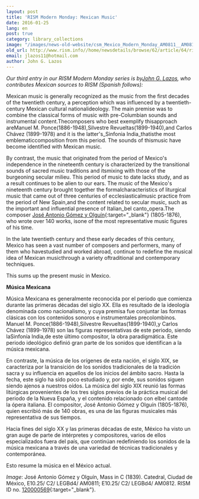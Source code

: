 ```yaml
---
layout: post
title: 'RISM Modern Monday: Mexican Music'
date: 2016-01-25
lang: en
post: true
category: library_collections
image: "/images/news-old-website/csm_Mexico_Modern_Monday_AM0811__AM0812__1__e79dab582c.jpg"
old_url: http://www.rism.info//home/newsdetails/browse/62/article/64/rism-modern-monday-mexican-music.html
email: jlazos11@hotmail.com
author: John G. Lazos
---
```


_Our third entry in our RISM Modern Monday series is by[John G. Lazos](/workgroups/mexico-dr-john-g-lazos.html), who contributes Mexican sources to RISM (Spanish follows):_

Mexican music is generally recognized as the music from the first decades of the twentieth century, a perception which was influenced by a twentieth-century Mexican cultural nationalideology. The main premise was to combine the classical forms of music with pre-Columbian sounds and instrumental content.Thecomposers who best exemplify thisapproach areManuel M. Ponce(1886-1948),Silvestre Revueltas(1899-1940),and Carlos Chávez (1899-1978) and it is the latter's_Sinfonia India_thatisthe most emblematiccomposition from this period. The sounds of thismusic have become identified with Mexican music.

By contrast, the music that originated from the period of Mexico's independence in the nineteenth century is characterized by the transitional sounds of sacred music traditions and itsmixing with those of the burgeoning secular milieu. This period of music to date lacks study, and as a result continues to be alien to our ears. The music of the Mexico's nineteenth century brought together the formalcharacteristics of liturgical music that came out of three centuries of ecclesiasticalmusic practice from the period of New Spain,and the content related to secular music, such as the important and influential presence of Italian_bel canto_opera.The composer [José Antonio Gómez y Olguín](https://opac.rism.info/search?View=rism&author=Jos%C3%A9+Antonio+G%C3%B3mez){:target="_blank"} (1805-1876), who wrote over 140 works, isone of the most representative music figures of his time.

In the late twentieth century and these early decades of this century, Mexico has seen a vast number of composers and performers, many of them who havestudied and worked abroad, continue to redefine the musical idea of Mexican musicthrough a variety oftraditional and contemporary techniques.

This sums up the present music in Mexico.


**Música Mexicana**

Música Mexicana es generalmente reconocida por el periodo que comienza durante las primeras décadas del siglo XX. Ella es resultado de la ideología denominada como nacionalismo, y cuya premisa fue conjuntar las formas clásicas con los contenidos sonoros e instrumentales precolombinos. Manuel M. Ponce(1886-1948),Silvestre Revueltas(1899-1940),y Carlos Chávez (1899-1978) son las figuras representativas de este periodo, siendo laSinfonía India,de este último compositor, la obra paradigmática. Este periodo ideológico definió gran parte de los sonidos que identifican a la música mexicana.

En contraste, la música de los orígenes de esta nación, el siglo XIX, se caracteriza por la transición de los sonidos tradicionales de la tradición sacra y su influencia en aquellos de los inicios del ámbito sacro. Hasta la fecha, este siglo ha sido poco estudiado y, por ende, sus sonidos siguen siendo ajenos a nuestros oídos. La música del siglo XIX reunió las formas litúrgicas provenientes de los tres siglos previos de la práctica musical del periodo de la Nueva España, y el contenido relacionado con elbel cantode la ópera italiana. El compositor, José Antonio Gómez y Olguín (1805-1876), quien escribió más de 140 obras, es una de las figuras musicales más representativa de sus tiempos.

Hacia fines del siglo XX y las primeras décadas de este, México ha visto un gran auge de parte de intérpretes y compositores, varios de ellos especializados fuera del país, que continúan redefiniendo los sonidos de la música mexicana a través de una variedad de técnicas tradicionales y contemporánea.

Esto resume la música en el México actual.

_Image_: José Antonio Gómez y Olguín, Mass in C (1839). Catedral, Ciudad de México, E10.25/ C2/ LEGBd4/ AM0811; E10.25/ C2/ LEGBd4/ AM0812. RISM ID no. [120000569](https://opac.rism.info/search?id=120000569){:target="_blank"}.

